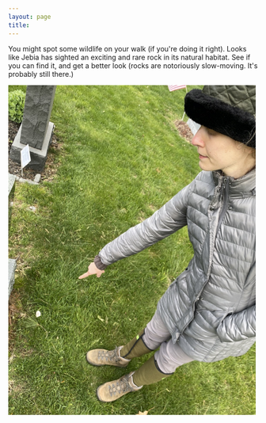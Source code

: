 ```yaml
---
layout: page
title: 
---
```


You might spot some wildlife on your walk (if you're doing it right).  Looks like Jebia has sighted an exciting and rare rock in its natural habitat.  See if you can find it, and get a better look (rocks are notoriously slow-moving. It's probably still there.)

<a href="/assets/bluebird/1a.jpg">
<img src="/assets/bluebird/1a.jpg" width="500" class="centerimg"/>
</a>
